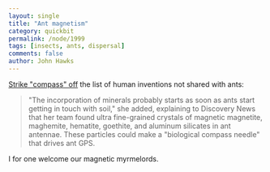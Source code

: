 ```yaml
---
layout: single 
title: "Ant magnetism" 
category: quickbit
permalink: /node/1999
tags: [insects, ants, dispersal] 
comments: false 
author: John Hawks 
---
```


<a href="http://www.msnbc.msn.com/id/30852573/">Strike "compass" off</a> the list of human inventions not shared with ants: 

<blockquote>"The incorporation of minerals probably starts as soon as ants start getting in touch with soil," she added, explaining to Discovery News that her team found ultra fine-grained crystals of magnetic magnetite, maghemite, hematite, goethite, and aluminum silicates in ant antennae. These particles could make a "biological compass needle" that drives ant GPS.</blockquote>

I for one welcome our magnetic myrmelords. 




